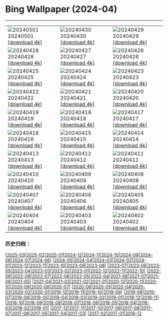 # Bing Wallpaper (2024-04)
**************

<table><tr><td><img src="https://www.bing.com/th?id=OHR.MaharashtraDayIN_EN-IN1070524150_1920x1080.jpg" alt="20240501"> 20240501 <a href="https://www.bing.com/th?id=OHR.MaharashtraDayIN_EN-IN1070524150_UHD.jpg">[download 4k]</a></td><td><img src="https://www.bing.com/th?id=OHR.CheetahRain_EN-IN0742393676_1920x1080.jpg" alt="20240430"> 20240430 <a href="https://www.bing.com/th?id=OHR.CheetahRain_EN-IN0742393676_UHD.jpg">[download 4k]</a></td><td><img src="https://www.bing.com/th?id=OHR.TulouFujian_EN-IN0492710943_1920x1080.jpg" alt="20240429"> 20240429 <a href="https://www.bing.com/th?id=OHR.TulouFujian_EN-IN0492710943_UHD.jpg">[download 4k]</a></td></tr><tr><td><img src="https://www.bing.com/th?id=OHR.GuadalupeTexas_EN-IN9443629617_1920x1080.jpg" alt="20240428"> 20240428 <a href="https://www.bing.com/th?id=OHR.GuadalupeTexas_EN-IN9443629617_UHD.jpg">[download 4k]</a></td><td><img src="https://www.bing.com/th?id=OHR.LeucisticHummingbird_EN-IN0052515058_1920x1080.jpg" alt="20240427"> 20240427 <a href="https://www.bing.com/th?id=OHR.LeucisticHummingbird_EN-IN0052515058_UHD.jpg">[download 4k]</a></td><td><img src="https://www.bing.com/th?id=OHR.MangroveIslands_EN-IN9832664879_1920x1080.jpg" alt="20240426"> 20240426 <a href="https://www.bing.com/th?id=OHR.MangroveIslands_EN-IN9832664879_UHD.jpg">[download 4k]</a></td></tr><tr><td><img src="https://www.bing.com/th?id=OHR.PenguinDirections_EN-IN9440987055_1920x1080.jpg" alt="20240425"> 20240425 <a href="https://www.bing.com/th?id=OHR.PenguinDirections_EN-IN9440987055_UHD.jpg">[download 4k]</a></td><td><img src="https://www.bing.com/th?id=OHR.TrilliumOntario_EN-IN9010046711_1920x1080.jpg" alt="20240424"> 20240424 <a href="https://www.bing.com/th?id=OHR.TrilliumOntario_EN-IN9010046711_UHD.jpg">[download 4k]</a></td><td><img src="https://www.bing.com/th?id=OHR.TrinityDublin_EN-IN8692006945_1920x1080.jpg" alt="20240423"> 20240423 <a href="https://www.bing.com/th?id=OHR.TrinityDublin_EN-IN8692006945_UHD.jpg">[download 4k]</a></td></tr><tr><td><img src="https://www.bing.com/th?id=OHR.EarthDayTurtle_EN-IN8345337323_1920x1080.jpg" alt="20240422"> 20240422 <a href="https://www.bing.com/th?id=OHR.EarthDayTurtle_EN-IN8345337323_UHD.jpg">[download 4k]</a></td><td><img src="https://www.bing.com/th?id=OHR.CadesCove_EN-IN8065236190_1920x1080.jpg" alt="20240421"> 20240421 <a href="https://www.bing.com/th?id=OHR.CadesCove_EN-IN8065236190_UHD.jpg">[download 4k]</a></td><td><img src="https://www.bing.com/th?id=OHR.YellowstoneGeyser_EN-IN7850427265_1920x1080.jpg" alt="20240420"> 20240420 <a href="https://www.bing.com/th?id=OHR.YellowstoneGeyser_EN-IN7850427265_UHD.jpg">[download 4k]</a></td></tr><tr><td><img src="https://www.bing.com/th?id=OHR.OrkneyStones_EN-IN7374836671_1920x1080.jpg" alt="20240419"> 20240419 <a href="https://www.bing.com/th?id=OHR.OrkneyStones_EN-IN7374836671_UHD.jpg">[download 4k]</a></td><td><img src="https://www.bing.com/th?id=OHR.AvilaSpain_EN-IN0356835550_1920x1080.jpg" alt="20240418"> 20240418 <a href="https://www.bing.com/th?id=OHR.AvilaSpain_EN-IN0356835550_UHD.jpg">[download 4k]</a></td><td><img src="https://www.bing.com/th?id=OHR.RamaNavami_EN-IN9596495490_1920x1080.jpg" alt="20240417"> 20240417 <a href="https://www.bing.com/th?id=OHR.RamaNavami_EN-IN9596495490_UHD.jpg">[download 4k]</a></td></tr><tr><td><img src="https://www.bing.com/th?id=OHR.UnionSquareNYC_EN-IN8922742719_1920x1080.jpg" alt="20240416"> 20240416 <a href="https://www.bing.com/th?id=OHR.UnionSquareNYC_EN-IN8922742719_UHD.jpg">[download 4k]</a></td><td><img src="https://www.bing.com/th?id=OHR.RedBallBelgium_EN-IN8566227276_1920x1080.jpg" alt="20240415"> 20240415 <a href="https://www.bing.com/th?id=OHR.RedBallBelgium_EN-IN8566227276_UHD.jpg">[download 4k]</a></td><td><img src="https://www.bing.com/th?id=OHR.BowlingBallCali_EN-IN9555671935_1920x1080.jpg" alt="20240414"> 20240414 <a href="https://www.bing.com/th?id=OHR.BowlingBallCali_EN-IN9555671935_UHD.jpg">[download 4k]</a></td></tr><tr><td><img src="https://www.bing.com/th?id=OHR.SpringApple_EN-IN6919337165_1920x1080.jpg" alt="20240413"> 20240413 <a href="https://www.bing.com/th?id=OHR.SpringApple_EN-IN6919337165_UHD.jpg">[download 4k]</a></td><td><img src="https://www.bing.com/th?id=OHR.SunsetArchesNP_EN-IN6303798919_1920x1080.jpg" alt="20240412"> 20240412 <a href="https://www.bing.com/th?id=OHR.SunsetArchesNP_EN-IN6303798919_UHD.jpg">[download 4k]</a></td><td><img src="https://www.bing.com/th?id=OHR.EidPrayers_EN-IN0060751560_1920x1080.jpg" alt="20240411"> 20240411 <a href="https://www.bing.com/th?id=OHR.EidPrayers_EN-IN0060751560_UHD.jpg">[download 4k]</a></td></tr><tr><td><img src="https://www.bing.com/th?id=OHR.DragonWaterfall_EN-IN9973868102_1920x1080.jpg" alt="20240410"> 20240410 <a href="https://www.bing.com/th?id=OHR.DragonWaterfall_EN-IN9973868102_UHD.jpg">[download 4k]</a></td><td><img src="https://www.bing.com/th?id=OHR.SpringCub_EN-IN5365120354_1920x1080.jpg" alt="20240409"> 20240409 <a href="https://www.bing.com/th?id=OHR.SpringCub_EN-IN5365120354_UHD.jpg">[download 4k]</a></td><td><img src="https://www.bing.com/th?id=OHR.OwlSiblings_EN-IN5156349531_1920x1080.jpg" alt="20240408"> 20240408 <a href="https://www.bing.com/th?id=OHR.OwlSiblings_EN-IN5156349531_UHD.jpg">[download 4k]</a></td></tr><tr><td><img src="https://www.bing.com/th?id=OHR.BeaverDenali_EN-IN4459281854_1920x1080.jpg" alt="20240407"> 20240407 <a href="https://www.bing.com/th?id=OHR.BeaverDenali_EN-IN4459281854_UHD.jpg">[download 4k]</a></td><td><img src="https://www.bing.com/th?id=OHR.JapanHimeji_EN-IN7756531371_1920x1080.jpg" alt="20240406"> 20240406 <a href="https://www.bing.com/th?id=OHR.JapanHimeji_EN-IN7756531371_UHD.jpg">[download 4k]</a></td><td><img src="https://www.bing.com/th?id=OHR.BahamasSpace_EN-IN3761019154_1920x1080.jpg" alt="20240405"> 20240405 <a href="https://www.bing.com/th?id=OHR.BahamasSpace_EN-IN3761019154_UHD.jpg">[download 4k]</a></td></tr><tr><td><img src="https://www.bing.com/th?id=OHR.AntelopeBotswana_EN-IN7984191548_1920x1080.jpg" alt="20240404"> 20240404 <a href="https://www.bing.com/th?id=OHR.AntelopeBotswana_EN-IN7984191548_UHD.jpg">[download 4k]</a></td><td><img src="https://www.bing.com/th?id=OHR.TeaPlantation_EN-IN7563100977_1920x1080.jpg" alt="20240403"> 20240403 <a href="https://www.bing.com/th?id=OHR.TeaPlantation_EN-IN7563100977_UHD.jpg">[download 4k]</a></td><td><img src="https://www.bing.com/th?id=OHR.JutlandSpring_EN-IN7251097604_1920x1080.jpg" alt="20240402"> 20240402 <a href="https://www.bing.com/th?id=OHR.JutlandSpring_EN-IN7251097604_UHD.jpg">[download 4k]</a></td></tr></table>

### 历史归档：

|[2025-03](/../2025-03/2025-03.md)|[2025-02](/../2025-02/2025-02.md)|[2025-01](/../2025-01/2025-01.md)|[2024-12](/../2024-12/2024-12.md)|[2024-11](/../2024-11/2024-11.md)|[2024-10](/../2024-10/2024-10.md)|[2024-09](/../2024-09/2024-09.md)|[2024-08](/../2024-08/2024-08.md)|[2024-07](/../2024-07/2024-07.md)|[2024-06](/../2024-06/2024-06.md)|
|[2024-05](/../2024-05/2024-05.md)|[2024-04](/2024-04.md)|[2024-03](/../2024-03/2024-03.md)|[2024-02](/../2024-02/2024-02.md)|[2024-01](/../2024-01/2024-01.md)|[2023-12](/../2023-12/2023-12.md)|[2023-11](/../2023-11/2023-11.md)|[2023-10](/../2023-10/2023-10.md)|[2023-09](/../2023-09/2023-09.md)|[2023-08](/../2023-08/2023-08.md)|
|[2023-07](/../2023-07/2023-07.md)|[2023-06](/../2023-06/2023-06.md)|[2023-05](/../2023-05/2023-05.md)|[2023-04](/../2023-04/2023-04.md)|[2023-03](/../2023-03/2023-03.md)|[2023-02](/../2023-02/2023-02.md)|[2023-01](/../2023-01/2023-01.md)|[2022-12](/../2022-12/2022-12.md)|[2022-11](/../2022-11/2022-11.md)|[2022-10](/../2022-10/2022-10.md)|
|[2022-09](/../2022-09/2022-09.md)|[2022-08](/../2022-08/2022-08.md)|[2022-07](/../2022-07/2022-07.md)|[2022-06](/../2022-06/2022-06.md)|[2022-05](/../2022-05/2022-05.md)|[2022-04](/../2022-04/2022-04.md)|[2021-08](/../2021-08/2021-08.md)|[2021-07](/../2021-07/2021-07.md)|[2021-06](/../2021-06/2021-06.md)|[2021-05](/../2021-05/2021-05.md)|
|[2021-04](/../2021-04/2021-04.md)|[2021-03](/../2021-03/2021-03.md)|[2021-02](/../2021-02/2021-02.md)|[2021-01](/../2021-01/2021-01.md)|[2020-12](/../2020-12/2020-12.md)|[2020-11](/../2020-11/2020-11.md)|[2020-10](/../2020-10/2020-10.md)|[2020-09](/../2020-09/2020-09.md)|[2020-08](/../2020-08/2020-08.md)|[2020-07](/../2020-07/2020-07.md)|
|[2020-06](/../2020-06/2020-06.md)|[2020-05](/../2020-05/2020-05.md)|[2020-04](/../2020-04/2020-04.md)|[2020-03](/../2020-03/2020-03.md)|[2020-02](/../2020-02/2020-02.md)|[2020-01](/../2020-01/2020-01.md)|[2019-12](/../2019-12/2019-12.md)|[2019-11](/../2019-11/2019-11.md)|[2019-10](/../2019-10/2019-10.md)|[2019-09](/../2019-09/2019-09.md)|
|[2019-08](/../2019-08/2019-08.md)|[2019-07](/../2019-07/2019-07.md)|[2019-06](/../2019-06/2019-06.md)|[2019-05](/../2019-05/2019-05.md)|[2019-04](/../2019-04/2019-04.md)|[2019-03](/../2019-03/2019-03.md)|[2019-02](/../2019-02/2019-02.md)|[2019-01](/../2019-01/2019-01.md)|[2018-12](/../2018-12/2018-12.md)|[2018-11](/../2018-11/2018-11.md)|
|[2018-10](/../2018-10/2018-10.md)|[2018-09](/../2018-09/2018-09.md)|[2018-08](/../2018-08/2018-08.md)|[2018-07](/../2018-07/2018-07.md)|[2018-06](/../2018-06/2018-06.md)|[2018-05](/../2018-05/2018-05.md)|[2018-04](/../2018-04/2018-04.md)|[2018-03](/../2018-03/2018-03.md)|[2018-02](/../2018-02/2018-02.md)|[2018-01](/../2018-01/2018-01.md)|
|[2017-12](/../2017-12/2017-12.md)|[2017-11](/../2017-11/2017-11.md)|[2017-10](/../2017-10/2017-10.md)|[2017-09](/../2017-09/2017-09.md)|[2017-08](/../2017-08/2017-08.md)|[2017-07](/../2017-07/2017-07.md)|[2017-06](/../2017-06/2017-06.md)|[2017-05](/../2017-05/2017-05.md)|[2017-04](/../2017-04/2017-04.md)|[2017-03](/../2017-03/2017-03.md)|
|[2017-02](/../2017-02/2017-02.md)|[2017-01](/../2017-01/2017-01.md)|[2016-12](/../2016-12/2016-12.md)
